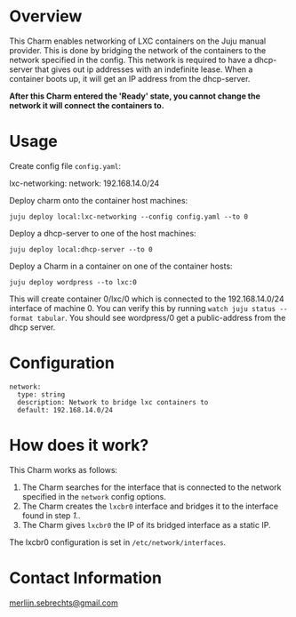 # Overview

This Charm enables networking of LXC containers on the Juju manual provider. This is done by bridging the network of the containers to the network specified in the config. This network is required to have a dhcp-server that gives out ip addresses with an indefinite lease. When a container boots up, it will get an IP address from the dhcp-server.

**After this Charm entered the 'Ready' state, you cannot change the network it will connect the containers to.**

# Usage

Create config file `config.yaml`:

  lxc-networking:
    network: 192.168.14.0/24

Deploy charm onto the container host machines:

    juju deploy local:lxc-networking --config config.yaml --to 0

Deploy a dhcp-server to one of the host machines:

    juju deploy local:dhcp-server --to 0

Deploy a Charm in a container on one of the container hosts:

    juju deploy wordpress --to lxc:0

This will create container 0/lxc/0 which is connected to the 192.168.14.0/24 interface of machine 0. You can verify this by running `watch juju status --format tabular`. You should see wordpress/0 get a public-address from the dhcp server.

# Configuration

    network:
      type: string
      description: Network to bridge lxc containers to
      default: 192.168.14.0/24


# How does it work?

This Charm works as follows:

1. The Charm searches for the interface that is connected to the network specified in the `network` config options.
2. The Charm creates the `lxcbr0` interface and bridges it to the interface found in step *1.*.
3. The Charm gives `lxcbr0` the IP of its bridged interface as a static IP.

The lxcbr0 configuration is set in `/etc/network/interfaces`.

# Contact Information

merlijn.sebrechts@gmail.com
